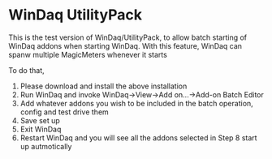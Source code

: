 # WinDaq UtilityPack

This is the test version of WinDaq/UtilityPack, to allow batch starting of WinDaq addons when starting WinDaq. With this feature, WinDaq can spanw multiple MagicMeters whenever it starts

To do that, 
1. Please download and install the above installation
2. Run WinDaq and invoke WinDaq->View->Add on...->Add-on Batch Editor
3. Add whatever addons you wish to be included in the batch operation, config and test drive them
4. Save set up
5. Exit WinDaq
6. Restart WinDaq and you will see all the addons selected in Step 8 start up autmotically

